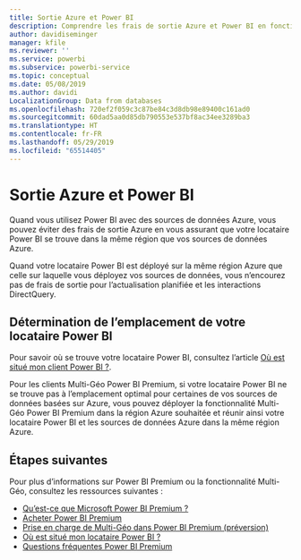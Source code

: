 ```yaml
---
title: Sortie Azure et Power BI
description: Comprendre les frais de sortie Azure et Power BI en fonction de l’emplacement du locataire et de Power BI Premium
author: davidiseminger
manager: kfile
ms.reviewer: ''
ms.service: powerbi
ms.subservice: powerbi-service
ms.topic: conceptual
ms.date: 05/08/2019
ms.author: davidi
LocalizationGroup: Data from databases
ms.openlocfilehash: 720ef2f059c3c87be84c3d8db98e89400c161ad0
ms.sourcegitcommit: 60dad5aa0d85db790553e537bf8ac34ee3289ba3
ms.translationtype: HT
ms.contentlocale: fr-FR
ms.lasthandoff: 05/29/2019
ms.locfileid: "65514405"
---
```

# <a name="power-bi-and-azure-egress"></a>Sortie Azure et Power BI

Quand vous utilisez Power BI avec des sources de données Azure, vous pouvez éviter des frais de sortie Azure en vous assurant que votre locataire Power BI se trouve dans la même région que vos sources de données Azure.

Quand votre locataire Power BI est déployé sur la même région Azure que celle sur laquelle vous déployez vos sources de données, vous n’encourez pas de frais de sortie pour l’actualisation planifiée et les interactions DirectQuery. 

## <a name="determining-where-your-power-bi-tenant-is-located"></a>Détermination de l’emplacement de votre locataire Power BI

Pour savoir où se trouve votre locataire Power BI, consultez l’article [Où est situé mon client Power BI ?](service-admin-where-is-my-tenant-located.md).

Pour les clients Multi-Géo Power BI Premium, si votre locataire Power BI ne se trouve pas à l’emplacement optimal pour certaines de vos sources de données basées sur Azure, vous pouvez déployer la fonctionnalité Multi-Géo Power BI Premium dans la région Azure souhaitée et réunir ainsi votre locataire Power BI et les sources de données Azure dans la même région Azure.

## <a name="next-steps"></a>Étapes suivantes

Pour plus d’informations sur Power BI Premium ou la fonctionnalité Multi-Géo, consultez les ressources suivantes :

* [Qu’est-ce que Microsoft Power BI Premium ?](service-premium-what-is.md)
* [Acheter Power BI Premium](service-admin-premium-purchase.md)
* [Prise en charge de Multi-Géo dans Power BI Premium (préversion)](service-admin-premium-multi-geo.md)
* [Où est situé mon locataire Power BI ?](service-admin-where-is-my-tenant-located.md)
* [Questions fréquentes Power BI Premium](service-premium-faq.md)


